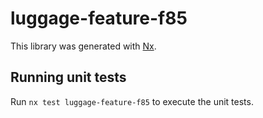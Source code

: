 # luggage-feature-f85

This library was generated with [Nx](https://nx.dev).

## Running unit tests

Run `nx test luggage-feature-f85` to execute the unit tests.
